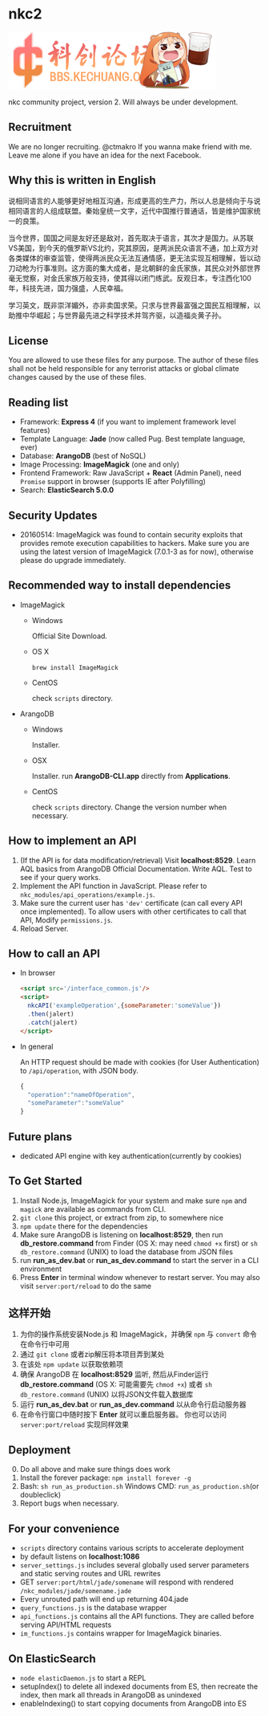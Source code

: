 # nkc2

![bannerlogo](/resources/site_specific/kclogo_umaru1_nc.png)

nkc community project, version 2.
Will always be under development.

## Recruitment

We are no longer recruiting. @ctmakro If you wanna make friend with me. Leave me alone if you have an idea for the next Facebook.

## Why this is written in English

说相同语言的人能够更好地相互沟通，形成更高的生产力，所以人总是倾向于与说相同语言的人组成联盟。秦始皇统一文字，近代中国推行普通话，皆是维护国家统一的良策。

当今世界，国国之间是友好还是敌对，首先取决于语言，其次才是国力。从苏联VS美国，到今天的俄罗斯VS北约，究其原因，是两派民众语言不通，加上双方对各类媒体的审查监管，使得两派民众无法互通情感，更无法实现互相理解，皆以动刀动枪为行事准则。这方面的集大成者，是北朝鲜的金氏家族，其民众对外部世界毫无觉察，对金氏家族万般支持，使其得以闭门练武。反观日本，专注西化100年，科技先进，国力强盛，人民幸福。

学习英文，既非崇洋媚外，亦非卖国求荣。只求与世界最富强之国民互相理解，以助推中华崛起；与世界最先进之科学技术并驾齐驱，以造福炎黄子孙。

## License

You are allowed to use these files for any purpose.
The author of these files shall not be held responsible for any terrorist attacks or global climate changes caused by the use of these files.

## Reading list
- Framework: **Express 4** (if you want to implement framework level features)
- Template Language: **Jade** (now called Pug. Best template language, ever)
- Database: **ArangoDB** (best of NoSQL)
- Image Processing: **ImageMagick** (one and only)
- Frontend Framework: Raw JavaScript + **React** (Admin Panel), need `Promise` support in browser (supports IE after Polyfilling)
- Search: **ElasticSearch 5.0.0**

## Security Updates

- 20160514: ImageMagick was found to contain security exploits that provides
  remote execution capabilities to hackers.
  Make sure you are using the latest version of ImageMagick (7.0.1-3 as for now), otherwise please do upgrade immediately.

## Recommended way to install dependencies
- ImageMagick
  - Windows

    Official Site Download.
  - OS X

    `brew install ImageMagick`
  - CentOS

    check `scripts` directory.

- ArangoDB
  - Windows

    Installer.
  - OSX

    Installer. run **ArangoDB-CLI.app** directly from **Applications**.
  - CentOS

    check `scripts` directory. Change the version number when necessary.


## How to implement an API

1. (If the API is for data modification/retrieval) Visit __localhost:8529__. Learn AQL basics from ArangoDB Official Documentation. Write AQL. Test to see if your query works.
2. Implement the API function in JavaScript. Please refer to `nkc_modules/api_operations/example.js`.
3. Make sure the current user has `'dev'` certificate (can call every API once implemented). To allow users with other certificates to call that API, Modify `permissions.js`.
4. Reload Server.

## How to call an API
- In browser
  ````html
  <script src='/interface_common.js'/>
  <script>
    nkcAPI('exampleOperation',{someParameter:'someValue'})
    .then(jalert)
    .catch(jalert)
  </script>
  ````

- In general

  An HTTP request should be made with cookies (for User Authentication) to `/api/operation`, with JSON body.
  ````javascript
  {
    "operation":"nameOfOperation",
    "someParameter":"someValue"
  }
  ````

## Future plans
- dedicated API engine with key authentication(currently by cookies)

## To Get Started
1. Install Node.js, ImageMagick for your system and make sure `npm` and `magick` are available as commands from CLI.
2. `git clone` this project, or extract from zip, to somewhere nice
3. `npm update` there for the dependencies
4. Make sure ArangoDB is listening on __localhost:8529__, then run __db_restore.command__ from Finder (OS X: may need `chmod +x` first) or `sh db_restore.command` (UNIX) to load the database from JSON files
5. run __run_as_dev.bat__ or __run_as_dev.command__ to start the server in a CLI environment
6. Press **Enter** in terminal window whenever to restart server. You may also visit `server:port/reload` to do the same


## 这样开始
1. 为你的操作系统安装Node.js 和 ImageMagick，并确保 `npm` 与 `convert` 命令在命令行中可用
2. 通过 `git clone` 或者zip解压将本项目弄到某处
3. 在该处 `npm update` 以获取依赖项
4. 确保 ArangoDB 在 __localhost:8529__ 监听, 然后从Finder运行 __db_restore.command__ (OS X: 可能需要先 `chmod +x`) 或者 `sh db_restore.command` (UNIX) 以将JSON文件载入数据库
5. 运行 __run_as_dev.bat__ or __run_as_dev.command__ 以从命令行启动服务器
6. 在命令行窗口中随时按下 **Enter** 就可以重启服务器。 你也可以访问 `server:port/reload` 实现同样效果

## Deployment
0. Do all above and make sure things does work
1. Install the forever package: `npm install forever -g`
2. Bash: `sh run_as_production.sh` Windows CMD: `run_as_production.sh`(or doubleclick)
3. Report bugs when necessary.

## For your convenience
- `scripts` directory contains various scripts to accelerate deployment
- by default listens on __localhost:1086__
- `server_settings.js` includes several globally used server parameters and static serving routes and URL rewrites
- GET `server:port/html/jade/somename` will respond with rendered `/nkc_modules/jade/somename.jade`
- Every unrouted path will end up returning 404.jade
- `query_functions.js` is the database wrapper
- `api_functions.js` contains all the API functions. They are called before serving API/HTML requests
- `im_functions.js` contains wrapper for ImageMagick binaries.

## On ElasticSearch
- `node elasticDaemon.js` to start a REPL
- setupIndex() to delete all indexed documents from ES, then recreate the index, then mark all threads in ArangoDB as unindexed
- enableIndexing() to start copying documents from ArangoDB into ES
